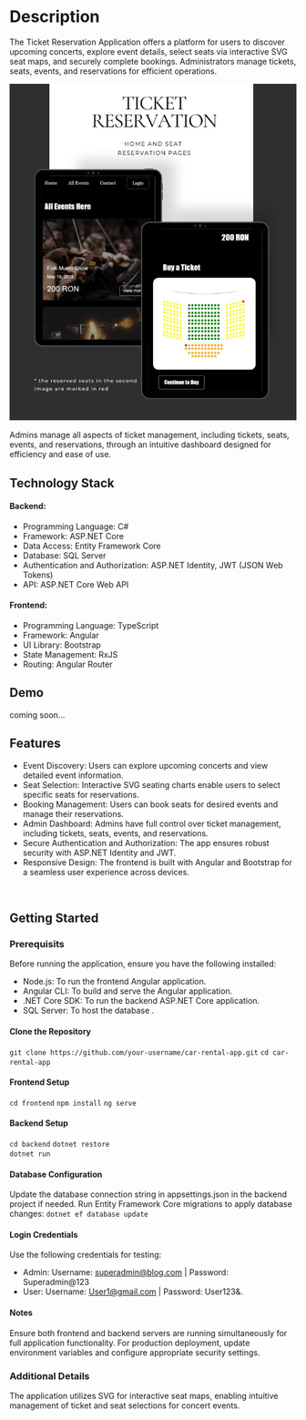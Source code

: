 # Description
The Ticket Reservation Application offers a platform for users to discover upcoming concerts, explore event details, select seats via interactive SVG seat maps, and securely complete bookings.
Administrators manage tickets, seats, events, and reservations for efficient operations.

![Home page](https://github.com/Cristina369/TicketReservation/blob/main/TicketReservation.UI/src/app/shared/components/Ticket-Reservation.jpg?raw=true "Ticket Reservation Application")

Admins manage all aspects of ticket management, including tickets, seats, events, and reservations, through an intuitive dashboard designed for efficiency and ease of use.
</br>

## Technology Stack
#### Backend:
- Programming Language: C#
- Framework: ASP.NET Core
- Data Access: Entity Framework Core
- Database: SQL Server
- Authentication and Authorization: ASP.NET Identity, JWT (JSON Web Tokens)
- API: ASP.NET Core Web API
#### Frontend:
- Programming Language: TypeScript
- Framework: Angular
- UI Library: Bootstrap
- State Management: RxJS
- Routing: Angular Router

## Demo
coming soon...
</br>

## Features
- Event Discovery: Users can explore upcoming concerts and view detailed event information.
- Seat Selection: Interactive SVG seating charts enable users to select specific seats for reservations.
- Booking Management: Users can book seats for desired events and manage their reservations.
- Admin Dashboard: Admins have full control over ticket management, including tickets, seats, events, and reservations.
- Secure Authentication and Authorization: The app ensures robust security with ASP.NET Identity and JWT.
- Responsive Design: The frontend is built with Angular and Bootstrap for a seamless user experience across devices.
</br>

## Getting Started
### Prerequisits
Before running the application, ensure you have the following installed:
- Node.js: To run the frontend Angular application.
- Angular CLI: To build and serve the Angular application.
- .NET Core SDK: To run the backend ASP.NET Core application.
- SQL Server: To host the database .

#### Clone the Repository
```git clone https://github.com/your-username/car-rental-app.git```
```cd car-rental-app```

#### Frontend Setup
```cd frontend```
```npm install```
```ng serve```

#### Backend Setup
```cd backend```
```dotnet restore```   
```dotnet run```

#### Database Configuration
Update the database connection string in appsettings.json in the backend project if needed.
Run Entity Framework Core migrations to apply database changes:
```dotnet ef database update```

#### Login Credentials
Use the following credentials for testing:
- Admin: Username: superadmin@blog.com | Password: Superadmin@123
- User: Username: User1@gmail.com | Password: User123&.

#### Notes
Ensure both frontend and backend servers are running simultaneously for full application functionality.
For production deployment, update environment variables and configure appropriate security settings.
</br>

### Additional Details
The application utilizes SVG for interactive seat maps, enabling intuitive management of ticket and seat selections for concert events.
